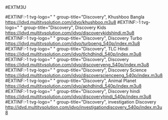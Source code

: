 #EXTM3U

#EXTINF:-1 tvg-logo=" " group-title="Discovery", Khushboo Bangla
https://idvd.multitvsolution.com/idvo/khushboo.m3u8
#EXTINF:-1 tvg-logo=" " group-title="Discovery", Discovery Kids
https://idvd.multitvsolution.com/idvo/discoverykidshindi.m3u8    
#EXTINF:-1 tvg-logo=" " group-title="Discovery", Discovery Turbo
https://idvd.multitvsolution.com/idvo/turboeng_540p/index.m3u8
#EXTINF:-1 tvg-logo=" " group-title="Discovery", TLC Hindi
https://idvd.multitvsolution.com/idvo/tlchdhindi_540p/index.m3u8
#EXTINF:-1 tvg-logo=" " group-title="Discovery", Discovery
https://idvd.multitvsolution.com/idvo/discoveryeng_540p/index.m3u8
#EXTINF:-1 tvg-logo=" " group-title="Discovery", Discovery Science
https://idvd.multitvsolution.com/idvo/discoverscienceeng_540p/index.m3u8
#EXTINF:-1 tvg-logo=" " group-title="Discovery", Animal Planet
https://idvd.multitvsolution.com/idvo/aphdhindi_540p/index.m3u8
#EXTINF:-1 tvg-logo=" " group-title="Discovery", Discovery hindi
https://idvd.multitvsolution.com/idvo/discoveryhindi_540p/index.m3u8
#EXTINF:-1 tvg-logo=" " group-title="Discovery", investigation Discovery
http://idvd.multitvsolution.com/idvo/investigationdiscovery_540p/index.m3u8
